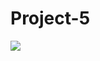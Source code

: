 # Project-5


![](file:///Users/ryanturcotte/Dropbox/CS%202334%20Spring%202019/Project%205/Project%205%20UML.png)
